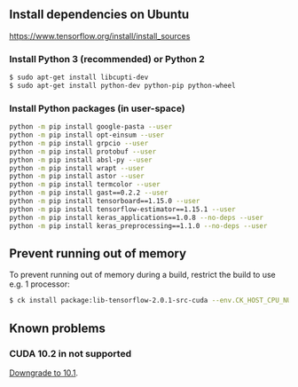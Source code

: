 ## Install dependencies on Ubuntu

https://www.tensorflow.org/install/install_sources

### Install Python 3 (recommended) or Python 2 
```bash
$ sudo apt-get install libcupti-dev
$ sudo apt-get install python-dev python-pip python-wheel
```

### Install Python packages (in user-space)
```bash
python -m pip install google-pasta --user
python -m pip install opt-einsum --user
python -m pip install grpcio --user
python -m pip install protobuf --user
python -m pip install absl-py --user
python -m pip install wrapt --user
python -m pip install astor --user
python -m pip install termcolor --user
python -m pip install gast==0.2.2 --user
python -m pip install tensorboard==1.15.0 --user
python -m pip install tensorflow-estimator==1.15.1 --user
python -m pip install keras_applications==1.0.8 --no-deps --user
python -m pip install keras_preprocessing==1.1.0 --no-deps --user
```

## Prevent running out of memory

To prevent running out of memory during a build, restrict the build to use
e.g. 1 processor:
```bash
$ ck install package:lib-tensorflow-2.0.1-src-cuda --env.CK_HOST_CPU_NUMBER_OF_PROCESSORS=1
```

## Known problems
### CUDA 10.2 in not supported

[Downgrade to 10.1](https://github.com/tensorflow/tensorflow/issues/34429).
